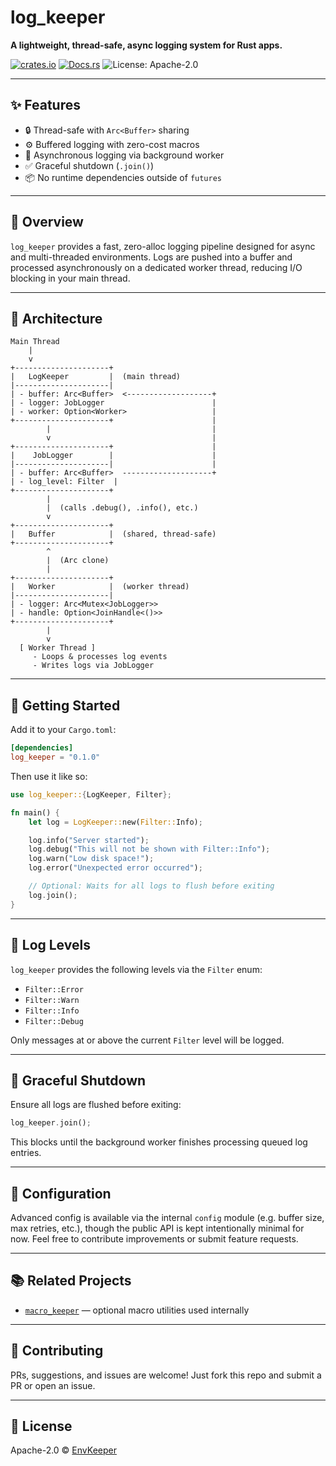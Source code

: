 # log_keeper

**A lightweight, thread-safe, async logging system for Rust apps.**

[![crates.io](https://img.shields.io/crates/v/log_keeper.svg)](https://crates.io/crates/log_keeper)
[![Docs.rs](https://docs.rs/log_keeper/badge.svg)](https://docs.rs/log_keeper)
![License: Apache-2.0](https://img.shields.io/crates/l/log_keeper)

---

## ✨ Features

- 🔒 Thread-safe with `Arc<Buffer>` sharing
- ⚙️ Buffered logging with zero-cost macros
- 🧵 Asynchronous logging via background worker
- ✅ Graceful shutdown (`.join()`)
- 📦 No runtime dependencies outside of `futures`

---

## 🧠 Overview

`log_keeper` provides a fast, zero-alloc logging pipeline designed for async and multi-threaded environments. Logs are pushed into a buffer and processed asynchronously on a dedicated worker thread, reducing I/O blocking in your main thread.

---

## 📐 Architecture

```text
Main Thread
    |
    v
+---------------------+
|   LogKeeper         |  (main thread)
|---------------------|
| - buffer: Arc<Buffer>  <-------------------+
| - logger: JobLogger                        |
| - worker: Option<Worker>                   |
+---------------------+                      |
        |                                    |
        v                                    |
+---------------------+                      |
|    JobLogger        |                      |
|---------------------|                      |
| - buffer: Arc<Buffer>  --------------------+
| - log_level: Filter  |
+---------------------+
        |
        |  (calls .debug(), .info(), etc.)
        v
+---------------------+
|   Buffer            |  (shared, thread-safe)
+---------------------+
        ^
        |  (Arc clone)
        |
+---------------------+
|   Worker            |  (worker thread)
|---------------------|
| - logger: Arc<Mutex<JobLogger>>
| - handle: Option<JoinHandle<()>>
+---------------------+
        |
        v
  [ Worker Thread ]
     - Loops & processes log events
     - Writes logs via JobLogger
```

---

## 🚀 Getting Started

Add it to your `Cargo.toml`:

```toml
[dependencies]
log_keeper = "0.1.0"
```

Then use it like so:

```rust
use log_keeper::{LogKeeper, Filter};

fn main() {
    let log = LogKeeper::new(Filter::Info);

    log.info("Server started");
    log.debug("This will not be shown with Filter::Info");
    log.warn("Low disk space!");
    log.error("Unexpected error occurred");

    // Optional: Waits for all logs to flush before exiting
    log.join();
}
```

---

## 🧪 Log Levels

`log_keeper` provides the following levels via the `Filter` enum:

- `Filter::Error`
- `Filter::Warn`
- `Filter::Info`
- `Filter::Debug`

Only messages at or above the current `Filter` level will be logged.

---

## 🔁 Graceful Shutdown

Ensure all logs are flushed before exiting:

```rust
log_keeper.join();
```

This blocks until the background worker finishes processing queued log entries.

---

## 🔧 Configuration

Advanced config is available via the internal `config` module (e.g. buffer size, max retries, etc.), though the public API is kept intentionally minimal for now. Feel free to contribute improvements or submit feature requests.

---

## 📚 Related Projects

- [`macro_keeper`](https://crates.io/crates/macro_keeper) — optional macro utilities used internally

---

## 🤝 Contributing

PRs, suggestions, and issues are welcome! Just fork this repo and submit a PR or open an issue.

---

## 📄 License

Apache-2.0 © [EnvKeeper](https://github.com/envkeeper)
